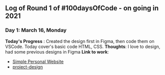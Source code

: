 ## Log of Round 1 of #100daysOfCode - on going in 2021
### Day 1: March 16, Monday
**Today's Progress** : Created the design first in Figma, then code them on VSCode. Today cover's basic code HTML, CSS.
**Thoughts**: I love to design, had some previous designs in Figma 
**Link to work**: 
- [Simple Personal Website](https://github.com/yaltha/simple-personal-website)
- [project-design](http://bit.ly/3vC8L7F)